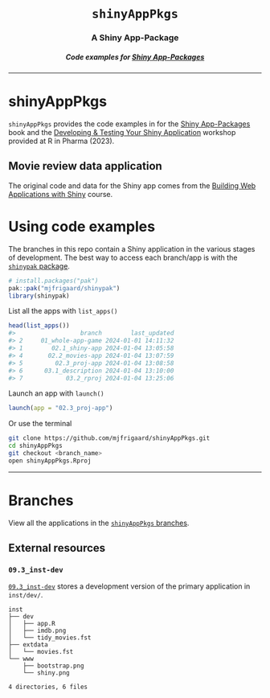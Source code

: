 <h1 align="center"> <code>shinyAppPkgs</code> </h1>
<h3 align="center"> A Shiny App-Package </h3>
<h5 align="center"> Code examples for <a href="https://mjfrigaard.github.io/shinyap/"> Shiny App-Packages </a> </h5>

<hr>

# shinyAppPkgs

`shinyAppPkgs` provides the code examples in for the [Shiny App-Packages](https://mjfrigaard.github.io/shiny-app-pkgs/) book and the [Developing & Testing Your Shiny Application](https://mjfrigaard.github.io/dev-test-shiny/) workshop provided at R in Pharma (2023).

## Movie review data application

The original code and data for the Shiny app comes from the [Building Web Applications with Shiny](https://rstudio-education.github.io/shiny-course/) course.

# Using code examples

The branches in this repo contain a Shiny application in the various stages of development. The best way to access each branch/app is with the [`shinypak` package](https://mjfrigaard.github.io/shinypak/). 

```r
# install.packages("pak")
pak::pak("mjfrigaard/shinypak")
library(shinypak)
```

List all the apps with `list_apps()`


```r
head(list_apps())
#>                  branch        last_updated
#> 2     01_whole-app-game 2024-01-01 14:11:32
#> 1        02.1_shiny-app 2024-01-04 13:05:58
#> 4       02.2_movies-app 2024-01-04 13:07:59
#> 5         02.3_proj-app 2024-01-04 13:08:58
#> 6      03.1_description 2024-01-04 13:10:00
#> 7            03.2_rproj 2024-01-04 13:25:06
```

Launch an app with `launch()`

```r
launch(app = "02.3_proj-app")
```

Or use the terminal

``` bash
git clone https://github.com/mjfrigaard/shinyAppPkgs.git
cd shinyAppPkgs
git checkout <branch_name>
open shinyAppPkgs.Rproj
```

------------------------------------------------------------------------

# Branches

View all the applications in the [`shinyAppPkgs` branches](https://github.com/mjfrigaard/shinyAppPkgs/branches/all).

## External resources 

### `09.3_inst-dev`

[`09.3_inst-dev`](https://github.com/mjfrigaard/shinyAppPkgs/tree/09.3_inst-dev) stores a development version of the primary application in `inst/dev/`.

```
inst
├── dev
│   ├── app.R
│   ├── imdb.png
│   └── tidy_movies.fst
├── extdata
│   └── movies.fst
└── www
    ├── bootstrap.png
    └── shiny.png

4 directories, 6 files
```
